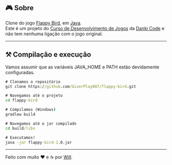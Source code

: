## :video_game: Sobre

Clone do jogo [Flappy Bird](https://pt.wikipedia.org/wiki/Flappy_Bird), em [Java](https://www.java.com/).  
Este é um projeto do [Curso de Desenvolvimento de Jogos](https://cursos.dankicode.com/curso-dev-games) da [Danki Code](http://cursos.dankicode.com/) e não tem nenhuma ligação com o jogo original.

---

## ⚒️ Compilação e execução
Vamos assumir que as variáveis JAVA_HOME e PATH estão devidamente configuradas.

```bat
# Clonamos o repositório
git clone https://github.com/GiverPlay007/flappy-bird.git

# Navegamos até o projeto
cd flappy-bird

# Compilamos (Windows)
gradlew build

# Navegamos até o jar compilado
cd build/libs

# Executamos!
java -jar flappy-bird-1.0.jar
```
---

Feito com muito ❤️ e ☕ por [Will](https://github.com/GiverPlay007).

